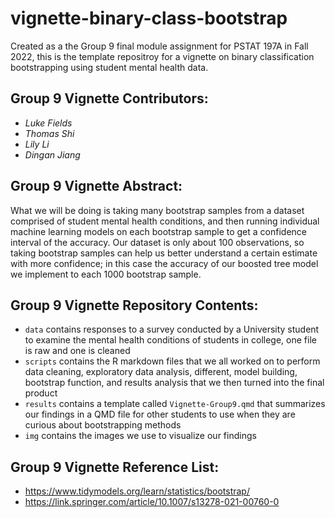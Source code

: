 # vignette-binary-class-bootstrap
Created as a the Group 9 final module assignment for PSTAT 197A in Fall 2022, this is the template repositroy for a vignette on binary classification bootstrapping using student mental health data.


## Group 9 Vignette Contributors:

-  *Luke Fields*
-  *Thomas Shi*
-  *Lily Li*
-  *Dingan Jiang*

## Group 9 Vignette Abstract:

What we will be doing is taking many bootstrap samples from a dataset comprised of student mental health conditions, and then running individual machine learning models on each bootstrap sample to get a confidence interval of the accuracy. Our dataset is only about 100 observations, so taking bootstrap samples can help us better understand a certain estimate with more confidence; in this case the accuracy of our boosted tree model we implement to each 1000 bootstrap sample. 

## Group 9 Vignette Repository Contents:

-   `data` contains responses to a survey conducted by a University student to examine the mental health conditions of students in college, one file is raw and one is cleaned 
-   `scripts` contains the R markdown files that we all worked on to perform data cleaning, exploratory data analysis, different, model building, bootstrap function, and results analysis that we then turned into the final product
-   `results` contains a template called `Vignette-Group9.qmd` that summarizes our findings in a QMD file for other students to use when they are curious about bootstrapping methods
-   `img` contains the images we use to visualize our findings

## Group 9 Vignette Reference List:

-  https://www.tidymodels.org/learn/statistics/bootstrap/
-  https://link.springer.com/article/10.1007/s13278-021-00760-0
